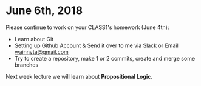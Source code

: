 # June 6th, 2018

Please continue to work on your CLASS1's homework (June 4th):
- Learn about Git
- Setting up Github Account & Send it over to me via Slack or Email wainnyta@gmail.com
- Try to create a repository, make 1 or 2 commits, create and merge some branches

Next week lecture we will learn about **Propositional Logic**. 
